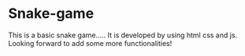 # Snake-game
This is a basic snake game.....
It is developed by using html css and js. 
Looking forward to add some more functionalities!
